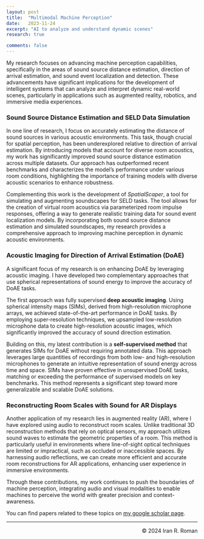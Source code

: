 ```yaml
---
layout: post
title:  "Multimodal Machine Perception"
date:   2023-11-24
excerpt: "AI to analyze and understand dynamic scenes"
research: true

comments: false
---
```


My research focuses on advancing machine perception capabilities, specifically in the areas of sound source distance estimation, direction of arrival estimation, and sound event localization and detection. These advancements have significant implications for the development of intelligent systems that can analyze and interpret dynamic real-world scenes, particularly in applications such as augmented reality, robotics, and immersive media experiences.

### Sound Source Distance Estimation and SELD Data Simulation
In one line of research, I focus on accurately estimating the distance of sound sources in various acoustic environments. This task, though crucial for spatial perception, has been underexplored relative to direction of arrival estimation. By introducing models that account for diverse room acoustics, my work has significantly improved sound source distance estimation across multiple datasets. Our approach has outperformed recent benchmarks and characterizes the model’s performance under various room conditions, highlighting the importance of training models with diverse acoustic scenarios to enhance robustness.

Complementing this work is the development of *SpatialScaper*, a tool for simulating and augmenting soundscapes for SELD tasks. The tool allows for the creation of virtual room acoustics via parameterized room impulse responses, offering a way to generate realistic training data for sound event localization models. By incorporating both sound source distance estimation and simulated soundscapes, my research provides a comprehensive approach to improving machine perception in dynamic acoustic environments.

### Acoustic Imaging for Direction of Arrival Estimation (DoAE)
A significant focus of my research is on enhancing DoAE by leveraging acoustic imaging. I have developed two complementary approaches that use spherical representations of sound energy to improve the accuracy of DoAE tasks. 

The first approach was fully supervised **deep acoustic imaging**. Using spherical intensity maps (SIMs), derived from high-resolution microphone arrays, we achieved state-of-the-art performance in DoAE tasks. By employing super-resolution techniques, we upsampled low-resolution microphone data to create high-resolution acoustic images, which significantly improved the accuracy of sound direction estimation.

Building on this, my latest contribution is a **self-supervised method** that generates SIMs for DoAE without requiring annotated data. This approach leverages large quantities of recordings from both low- and high-resolution microphones to generate an intuitive representation of sound energy across time and space. SIMs have proven effective in unsupervised DoAE tasks, matching or exceeding the performance of supervised models on key benchmarks. This method represents a significant step toward more generalizable and scalable DoAE solutions.

### Reconstructing Room Scales with Sound for AR Displays
Another application of my research lies in augmented reality (AR), where I have explored using audio to reconstruct room scales. Unlike traditional 3D reconstruction methods that rely on optical sensors, my approach utilizes sound waves to estimate the geometric properties of a room. This method is particularly useful in environments where line-of-sight optical techniques are limited or impractical, such as occluded or inaccessible spaces. By harnessing audio reflections, we can create more efficient and accurate room reconstructions for AR applications, enhancing user experience in immersive environments.

Through these contributions, my work continues to push the boundaries of machine perception, integrating audio and visual modalities to enable machines to perceive the world with greater precision and context-awareness.

You can find papers related to these topics on [my google scholar page](https://scholar.google.com/citations?user=W_PoFfkAAAAJ&hl).

---
<p align="right">
&copy; 2024 Iran R. Roman
</p>
